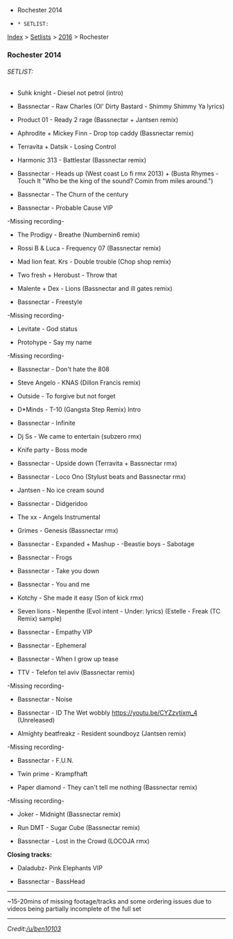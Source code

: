   * Rochester 2014
  *     * SETLIST:

[Index](https://www.reddit.com/r/bassnectar/wiki/index) >
[Setlists](https://www.reddit.com/r/bassnectar/wiki/interactive/setlists) >
[2016](https://www.reddit.com/r/bassnectar/wiki/interactive/setlists/2016) >
Rochester

### Rochester 2014

###### SETLIST:

  * Suhk knight - Diesel not petrol (intro)

  * Bassnectar - Raw Charles (Ol' Dirty Bastard - Shimmy Shimmy Ya lyrics)

  * Product 01 - Ready 2 rage (Bassnectar + Jantsen remix)

  * Aphrodite + Mickey Finn - Drop top caddy (Bassnectar remix)

  * Terravita + Datsik - Losing Control

  * Harmonic 313 - Battlestar (Bassnectar remix)

  * Bassnectar - Heads up (West coast Lo fi rmx 2013) + (Busta Rhymes - Touch It "Who be the king of the sound? Comin from miles around.")

  * Bassnectar - The Churn of the century

  * Bassnectar - Probable Cause VIP

-Missing recording-

  * The Prodigy - Breathe (Numbernin6 remix) 

  * Rossi B & Luca - Frequency 07 (Bassnectar remix)

  * Mad lion feat. Krs - Double trouble (Chop shop remix)

  * Two fresh + Herobust - Throw that

  * Malente + Dex - Lions (Bassnectar and ill gates remix)

  * Bassnectar - Freestyle

-Missing recording-

  * Levitate - God status

  * Protohype - Say my name

-Missing recording-

  * Bassnectar - Don't hate the 808

  * Steve Angelo - KNAS (Dillon Francis remix)

  * Outside - To forgive but not forget

  * D*Minds - T-10 (Gangsta Step Remix) Intro

  * Bassnectar - Infinite

  * Dj Ss - We came to entertain (subzero rmx)

  * Knife party - Boss mode

  * Bassnectar - Upside down (Terravita + Bassnectar rmx)

  * Bassnectar - Loco Ono (Stylust beats and Bassnectar rmx)

  * Jantsen - No ice cream sound

  * Bassnectar - Didgeridoo

  * The xx - Angels Instrumental

  * Grimes - Genesis (Bassnectar rmx)

  * Bassnectar - Expanded + Mashup - -Beastie boys - Sabotage

  * Bassnectar - Frogs

  * Bassnectar - Take you down

  * Bassnectar - You and me

  * Kotchy - She made it easy (Son of kick rmx)

  * Seven lions - Nepenthe (Evol intent - Under: lyrics) (Estelle - Freak (TC Remix) sample)

  * Bassnectar - Empathy VIP 

  * Bassnectar - Ephemeral

  * Bassnectar - When I grow up tease

  * TTV - Telefon tel aviv (Bassnectar remix)

-Missing recording-

  * Bassnectar - Noise

  * Bassnectar - ID The Wet wobbly <https://youtu.be/CYZzvtixm_4> (Unreleased)

  * Almighty beatfreakz - Resident soundboyz (Jantsen remix)

-Missing recording-

  * Bassnectar - F.U.N.

  * Twin prime - Krampfhaft 

  * Paper diamond - They can't tell me nothing (Bassnectar remix) 

-Missing recording-

  * Joker - Midnight (Bassnectar remix)

  * Run DMT - Sugar Cube (Bassnectar remix)

  * Bassnectar - Lost in the Crowd (LOCOJA rmx)

**Closing tracks:**

  * Daladubz- Pink Elephants VIP

  * Bassnectar - BassHead 

* * *

~15-20mins of missing footage/tracks and some ordering issues due to videos
being partially incomplete of the full set

* * *

_Credit:[/u/ben10103](/u/ben10103)_

